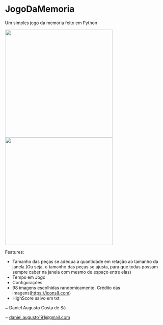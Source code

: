 # JogoDaMemoria
Um simples jogo da memoria feito em Python

<img src="https://user-images.githubusercontent.com/12675265/61456385-44dd5a80-a93c-11e9-937b-dce81253cbd0.png" width="350">
<img src="https://user-images.githubusercontent.com/12675265/61455892-2460d080-a93b-11e9-8975-2178dfca2c5c.png" width="350">

Features:
- Tamanho das peças se adéqua a quantidade em relação ao tamanho da janela.(Ou seja, o tamanho das peças se ajusta, para que todas possam sempre caber na janela com mesmo de espaço entre elas)
- Tempo em Jogo
- Configurações
- 98 imagens escolhidas randomicamente. Crédito das imagens(https://icons8.com)
- HighScore salvo em txt

~ Daniel Augusto Costa de Sá

~ daniel.augusto191@gmail.com
